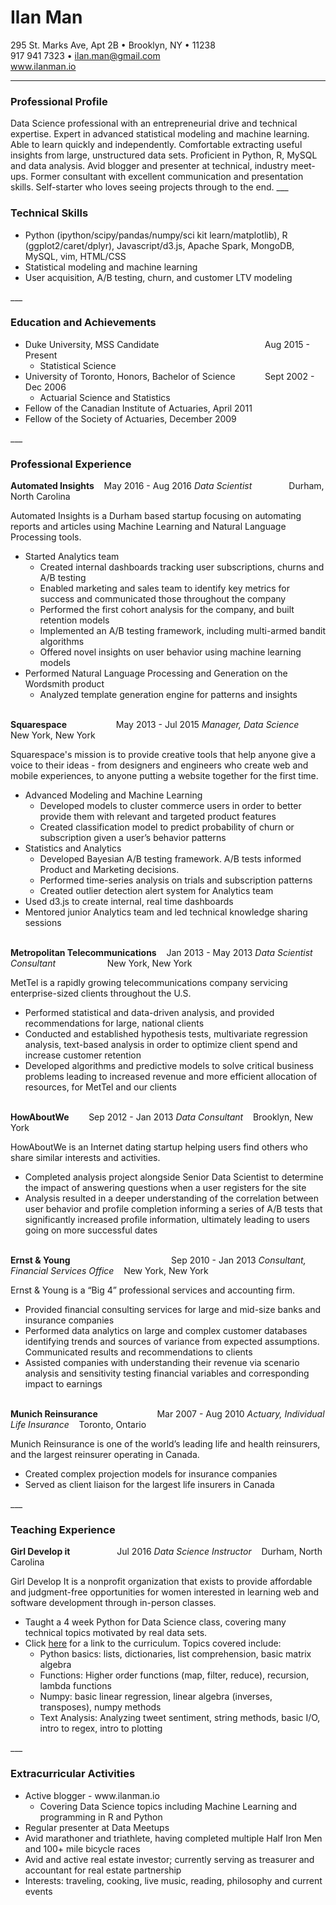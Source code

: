 # Ilan Man
295 St. Marks Ave, Apt 2B &bull; Brooklyn, NY &bull; 11238<br>
917 941 7323 &bull; ilan.man@gmail.com<br>
<a href="http://www.ilanman.io">www.ilanman.io</a><br>
___
<h3>Professional Profile</h3>
Data Science professional with an entrepreneurial drive and technical expertise. Expert in advanced statistical modeling and machine learning. Able to learn quickly and independently. Comfortable extracting useful insights from large, unstructured data sets. Proficient in Python, R, MySQL and data analysis. Avid blogger and presenter at technical, industry meet-ups. Former consultant with excellent communication and presentation skills. Self-starter who loves seeing projects through to the end. 
___
<h3>Technical Skills</h3>
<ul>
<li>Python (ipython/scipy/pandas/numpy/sci kit learn/matplotlib), R (ggplot2/caret/dplyr), Javascript/d3.js, Apache Spark, MongoDB, MySQL, vim, HTML/CSS<br>
<li>Statistical modeling and machine learning<br>
<li>User acquisition, A/B testing, churn, and customer LTV modeling
</ul>
___
<h3>Education and Achievements</h3>
<ul>
<li>Duke University, MSS Candidate &nbsp;&nbsp;&nbsp;&nbsp;&nbsp;&nbsp; &nbsp; &nbsp; &nbsp;&nbsp; &nbsp;&nbsp; &nbsp;&nbsp; &nbsp;&nbsp; &nbsp;&nbsp; &nbsp;&nbsp; &nbsp;&nbsp; &nbsp;&nbsp; &nbsp;&nbsp; &nbsp;&nbsp;&nbsp; Aug 2015 - Present
 <ul>
 <li>Statistical Science
 </ul>
<li>University of Toronto, Honors, Bachelor of Science &nbsp;&nbsp;&nbsp;&nbsp; &nbsp;&nbsp; &nbsp;&nbsp;   Sept 2002 - Dec 2006
 <ul>
 <li>Actuarial Science and Statistics
 </ul>
<li>Fellow of the Canadian Institute of Actuaries, April 2011
<li>Fellow of the Society of Actuaries, December 2009
</ul>
___
<h3>Professional Experience</h3>
<strong>Automated Insights</strong> &nbsp;&nbsp; May 2016 - Aug 2016  
<em>Data Scientist</em> &nbsp;&nbsp; &nbsp;&nbsp; &nbsp;&nbsp; &nbsp;&nbsp; &nbsp;  Durham, North Carolina  

Automated Insights is a Durham based startup focusing on automating reports and articles using Machine Learning and Natural Language Processing tools.
<ul>
<li>Started Analytics team
 <ul>
 <li>Created internal dashboards tracking user subscriptions, churns and A/B testing
 <li>Enabled marketing and sales team to identify key metrics for success and communicated those throughout the company
 <li>Performed the first cohort analysis for the company, and built retention models
 <li>Implemented an A/B testing framework, including multi-armed bandit algorithms
 <li>Offered novel insights on user behavior using machine learning models
 </ul>
<li>Performed Natural Language Processing and Generation on the Wordsmith product
 <ul>
 <li>Analyzed template generation engine for patterns and insights
 </ul>
</ul>

<br>
<strong>Squarespace</strong> &nbsp;&nbsp;&nbsp;&nbsp; &nbsp;&nbsp;&nbsp;&nbsp; &nbsp;&nbsp;&nbsp;&nbsp;&nbsp;&nbsp;&nbsp;&nbsp;  May 2013 - Jul 2015  
<em>Manager, Data Science</em> &nbsp;&nbsp; New York, New York 

Squarespace's mission is to provide creative tools that help anyone give a voice to their ideas - from designers and engineers who create web and mobile experiences, to anyone putting a website together for the first time.<br>
<ul>
<li>Advanced Modeling and Machine Learning
 <ul>
 <li>Developed models to cluster commerce users in order to better provide them with relevant and targeted product features<br>
 <li>Created classification model to predict probability of churn or subscription given a user’s behavior patterns<br>
 </ul>
<li>Statistics and Analytics
 <ul>
 <li>Developed Bayesian A/B testing framework. A/B tests informed Product and Marketing decisions.<br>
 <li>Performed time-series analysis on trials and subscription patterns<br>
 <li>Created outlier detection alert system for Analytics team<br>
 </ul>
<li>Used d3.js to create internal, real time dashboards<br>
<li>Mentored junior Analytics team and led technical knowledge sharing sessions<br>
</ul>
<br>
<strong>Metropolitan Telecommunications</strong> &nbsp;&nbsp; Jan 2013 - May 2013  
<em>Data Scientist Consultant</em> &nbsp;&nbsp; &nbsp;&nbsp;&nbsp;&nbsp; &nbsp;&nbsp;&nbsp;&nbsp;&nbsp;&nbsp;&nbsp;&nbsp;&nbsp;&nbsp;&nbsp;  New York, New York  

MetTel is a rapidly growing telecommunications company servicing enterprise-sized clients throughout the U.S.<br>
<ul>
<li>Performed statistical and data-driven analysis, and provided recommendations for large, national clients<br>
<li>Conducted and established hypothesis tests, multivariate regression analysis, text-based analysis in order to optimize client spend and increase customer retention<br>
<li>Developed algorithms and predictive models to solve critical business problems leading to increased revenue and more efficient allocation of resources, for MetTel and our clients<br>
</ul>
<br>
<strong>HowAboutWe</strong> &nbsp;&nbsp; &nbsp; &nbsp; Sep 2012 - Jan 2013  
<em>Data Consultant</em> &nbsp;&nbsp; Brooklyn, New York  

HowAboutWe is an Internet dating startup helping users find others who share similar interests and activities.<br>
<ul>
<li>Completed analysis project alongside Senior Data Scientist to determine the impact of answering questions when a user registers for the site<br>
<li>Analysis resulted in a deeper understanding of the correlation between user behavior and profile completion informing a series of A/B tests that significantly increased profile information, ultimately leading to users going on more successful dates<br>
</ul>
<br>
<strong>Ernst &amp; Young</strong> &nbsp;&nbsp; &nbsp; &nbsp; &nbsp; &nbsp; &nbsp;&nbsp; &nbsp;&nbsp; &nbsp;&nbsp; &nbsp;&nbsp; &nbsp;&nbsp; &nbsp;&nbsp; &nbsp;&nbsp; &nbsp;&nbsp; &nbsp;&nbsp; &nbsp;&nbsp;Sep 2010 - Jan 2013  
<em>Consultant, Financial Services Office</em> &nbsp;&nbsp; New York, New York  

Ernst &amp; Young is a “Big 4” professional services and accounting firm.<br>
<ul>
<li>Provided financial consulting services for large and mid-size banks and insurance companies<br>
<li>Performed data analytics on large and complex customer databases identifying trends and sources of variance from expected assumptions. Communicated results and recommendations to clients<br>
<li>Assisted companies with understanding their revenue via scenario analysis and sensitivity testing financial variables and corresponding impact to earnings<br>
</ul>
<br>
<strong>Munich Reinsurance</strong> &nbsp;&nbsp; &nbsp; &nbsp; &nbsp; &nbsp; &nbsp; &nbsp; &nbsp; &nbsp; &nbsp; &nbsp; Mar 2007 - Aug 2010  
<em>Actuary, Individual Life Insurance</em> &nbsp;&nbsp; Toronto, Ontario  

Munich Reinsurance is one of the world’s leading life and health reinsurers, and the largest reinsurer operating in Canada.<br>
<ul>
<li>Created complex projection models for insurance companies<br>
<li>Served as client liaison for the largest life insurers in Canada<br>
</ul>
___
<h3>Teaching Experience</h3>
<strong>Girl Develop it</strong> &nbsp;&nbsp; &nbsp; &nbsp; &nbsp; &nbsp; &nbsp; &nbsp; &nbsp;&nbsp; Jul 2016  
<em>Data Science Instructor</em> &nbsp;&nbsp; Durham, North Carolina  

Girl Develop It is a nonprofit organization that exists to provide affordable and judgment-free opportunities for women interested in learning web and software development through in-person classes.  
<ul>
<li>Taught a 4 week Python for Data Science class, covering many technical topics motivated by real data sets.
<li>Click <a href="https://github.com/ilanman/gdi">here</a> for a link to the curriculum. Topics covered include:
<ul>
<li>Python basics: lists, dictionaries, list comprehension, basic matrix algebra
<li>Functions: Higher order functions (map, filter, reduce), recursion, lambda functions
<li>Numpy: basic linear regression, linear algebra (inverses, transposes), numpy methods
<li>Text Analysis: Analyzing tweet sentiment, string methods, basic I/O, intro to regex, intro to plotting
</ul>
</ul>
___
<h3>Extracurricular Activities</h3>
<ul>
<li>Active blogger - www.ilanman.io
 <ul>
 <li>Covering Data Science topics including Machine Learning and programming in R and Python
 </ul>
<li>Regular presenter at Data Meetups
<li>Avid marathoner and triathlete, having completed multiple Half Iron Men and 100+ mile bicycle races
<li>Avid and active real estate investor; currently serving as treasurer and accountant for real estate partnership
<li>Interests: traveling, cooking, live music, reading, philosophy and current events
</ul>

